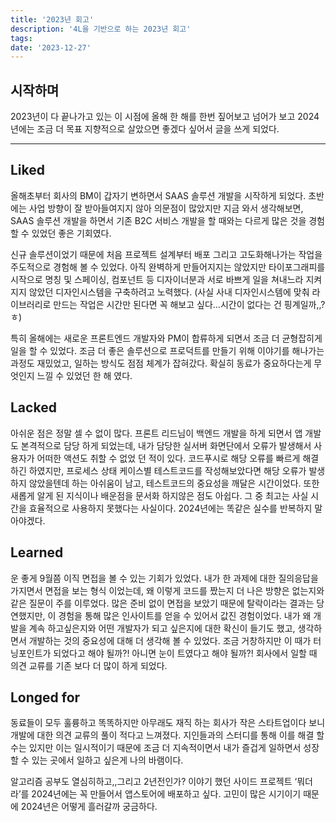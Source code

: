 ```yaml
---
title: '2023년 회고'
description: '4L을 기반으로 하는 2023년 회고'
tags:
date: '2023-12-27'
---
```


## 시작하며

2023년이 다 끝나가고 있는 이 시점에 올해 한 해를 한번 짚어보고 넘어가 보고 2024년에는 조금 더 목표 지향적으로 살았으면 좋겠다 싶어서 글을 쓰게 되었다.

---

## Liked

올해초부터 회사의 BM이 갑자기 변하면서 SAAS 솔루션 개발을 시작하게 되었다. 초반에는 사업 방향이 잘 받아들여지지 않아 의문점이 많았지만 지금 와서 생각해보면, SAAS 솔루션 개발을 하면서 기존 B2C 서비스 개발을 할 때와는 다르게 많은 것을 경험 할 수 있었던 좋은 기회였다.

신규 솔루션이었기 때문에 처음 프로젝트 설계부터 배포 그리고 고도화해나가는 작업을 주도적으로 경험해 볼 수 있었다. 아직 완벽하게 만들어지지는 않았지만 타이포그래피를 시작으로 명칭 및 스페이싱, 컴포넌트 등 디자이너분과 서로 바쁘게 일을 쳐내느라 지켜지지 않았던 디자인시스템을 구축하려고 노력했다. (사실 사내 디자인시스템에 맞춰 라이브러리로 만드는 작업은 시간만 된다면 꼭 해보고 싶다…시간이 없다는 건 핑계일까,,?ㅎ)

특히 올해에는 새로운 프론트엔드 개발자와 PM이 합류하게 되면서 조금 더 균형잡히게 일을 할 수 있었다. 조금 더 좋은 솔루션으로 프로덕트를 만들기 위해 이야기를 해나가는 과정도 재밌었고, 일하는 방식도 점점 체계가 잡혀갔다. 확실히 동료가 중요하다는게 무엇인지 느낄 수 있었던 한 해 였다.

## Lacked

아쉬운 점은 정말 셀 수 없이 많다. 프론트 리드님이 백엔드 개발을 하게 되면서 앱 개발도 본격적으로 담당 하게 되었는데, 내가 담당한 실서버 화면단에서 오류가 발생해서 사용자가 어떠한 액션도 취할 수 없었 던 적이 있다. 코드푸시로 해당 오류를 빠르게 해결하긴 하였지만, 프로세스 상태 케이스별 테스트코드를 작성해보았다면 해당 오류가 발생하지 않았을텐데 하는 아쉬움이 남고, 테스트코드의 중요성을 깨달은 시간이었다. 또한 새롭게 알게 된 지식이나 배운점을 문서화 하지않은 점도 아쉽다. 그 중 최고는 사실 시간을 효율적으로 사용하지 못했다는 사실이다. 2024년에는 똑같은 실수를 반복하지 말아야겠다.

## Learned

운 좋게 9월쯤 이직 면접을 볼 수 있는 기회가 있었다. 내가 한 과제에 대한 질의응답을 가지면서 면접을 보는 형식 이었는데, 왜 이렇게 코드를 짰는지 더 나은 방향은 없는지와 같은 질문이 주를 이루었다. 많은 준비 없이 면접을 보았기 때문에 탈락이라는 결과는 당연했지만, 이 경험을 통해 많은 인사이트를 얻을 수 있어서 값진 경험이었다. 내가 왜 개발을 계속 하고싶은지와 어떤 개발자가 되고 싶은지에 대한 확신이 들기도 했고, 생각하면서 개발하는 것의 중요성에 대해 더 생각해 볼 수 있었다. 조금 거창하지만 이 때가 터닝포인트가 되었다고 해야 될까?! 아니면 눈이 트였다고 해야 될까?! 회사에서 일할 때 의견 교류를 기존 보다 더 많이 하게 되었다.

## Longed for

동료들이 모두 훌륭하고 똑똑하지만 아무래도 재직 하는 회사가 작은 스타트업이다 보니 개발에 대한 의견 교류의 풀이 적다고 느껴졌다. 지인들과의 스터디를 통해 이를 해결 할 수는 있지만 이는 일시적이기 때문에 조금 더 지속적이면서 내가 즐겁게 일하면서 성장할 수 있는 곳에서 일하고 싶은게 나의 바램이다.

알고리즘 공부도 열심히하고,,그리고 2년전인가? 이야기 했던 사이드 프로젝트 ‘뭐더라’를 2024년에는 꼭 만들어서 앱스토어에 배포하고 싶다. 고민이 많은 시기이기 때문에 2024년은 어떻게 흘러갈까 궁금하다.
